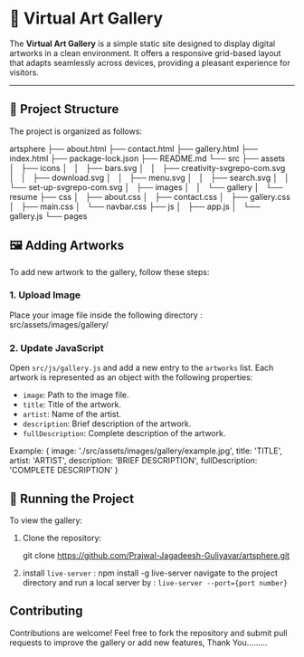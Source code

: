# 🎨 Virtual Art Gallery

The **Virtual Art Gallery** is a simple static site designed to display digital artworks in a clean environment. It offers a responsive grid-based layout that adapts seamlessly across devices, providing a pleasant experience for visitors.

---

## 📁 Project Structure

The project is organized as follows:

artsphere
├── about.html
├── contact.html
├── gallery.html
├── index.html
├── package-lock.json
├── README.md
└── src
    ├── assets
    │   ├── icons
    │   │   ├── bars.svg
    │   │   ├── creativity-svgrepo-com.svg
    │   │   ├── download.svg
    │   │   ├── menu.svg
    │   │   ├── search.svg
    │   │   └── set-up-svgrepo-com.svg
    │   ├── images
    │   │   └── gallery
    │   └── resume
    ├── css
    │   ├── about.css
    │   ├── contact.css
    │   ├── gallery.css
    │   ├── main.css
    │   └── navbar.css
    ├── js
    │   ├── app.js
    │   └── gallery.js
    └── pages



## 🖼️ Adding Artworks

To add new artwork to the gallery, follow these steps:

### 1. Upload Image

Place your image file inside the following directory : src/assets/images/gallery/

### 2. Update JavaScript

Open `src/js/gallery.js` and add a new entry to the `artworks` list. Each artwork is represented as an object with the following properties:

- `image`: Path to the image file.
- `title`: Title of the artwork.
- `artist`: Name of the artist.
- `description`: Brief description of the artwork.
- `fullDescription`: Complete description of the artwork.

Example:
    {
        image: './src/assets/images/gallery/example.jpg',
        title: 'TITLE',
        artist: 'ARTIST',
        description: 'BRIEF DESCRIPTION',
        fullDescription: 'COMPLETE DESCRIPTION'
    }



## 🚀 Running the Project

To view the gallery:

1. Clone the repository:

    git clone https://github.com/Prajwal-Jagadeesh-Guliyavar/artsphere.git


2.  install `live-server` : npm install -g live-server
    navigate to the project directory and run a local server by :
                ```live-server --port={port number}```



## Contributing

Contributions are welcome! Feel free to fork the repository and submit pull requests to improve the gallery or add new features, Thank You.........
